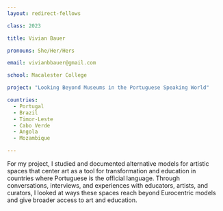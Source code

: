 ```yaml
---
layout: redirect-fellows

class: 2023

title: Vivian Bauer

pronouns: She/Her/Hers

email: vivianbbauer@gmail.com

school: Macalester College

project: "Looking Beyond Museums in the Portuguese Speaking World"

countries:
  - Portugal
  - Brazil
  - Timor-Leste
  - Cabo Verde
  - Angola
  - Mozambique

---
```


For my project, I studied and documented alternative models for artistic spaces that center art as a tool for transformation and education in countries where Portuguese is the official language. Through conversations, interviews, and experiences with educators, artists, and curators, I looked at ways these spaces reach beyond Eurocentric models and give broader access to art and education.

